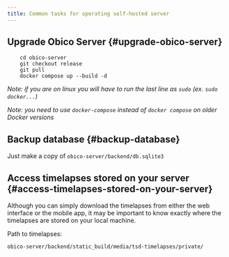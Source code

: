 ```yaml
---
title: Common tasks for operating self-hosted server
---
```


## Upgrade Obico Server {#upgrade-obico-server}

```
    cd obico-server
    git checkout release
    git pull
    docker compose up --build -d
```
*Note: if you are on linux you will have to run the last line as `sudo` (ex. `sudo docker...`)*

*Note: you need to use `docker-compose` instead of `docker compose` on older Docker versions*

## Backup database {#backup-database}

Just make a copy of `obico-server/backend/db.sqlite3`

## Access timelapses stored on your server {#access-timelapses-stored-on-your-server}

Although you can simply download the timelapses from either the web interface or the mobile app, it may be important to know exactly where the timelapses are stored on your local machine.

Path to timelapses:

`obico-server/backend/static_build/media/tsd-timelapses/private/`
